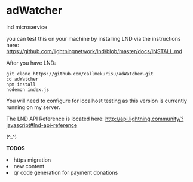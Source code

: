 # adWatcher
lnd microservice

you can test this on your machine by installing LND via the instructions here:
https://github.com/lightningnetwork/lnd/blob/master/docs/INSTALL.md

After you have LND:

`git clone https://github.com/callmekurisu/adWatcher.git`<br>
`cd adWatcher`<br>
`npm install` <br>
`nodemon index.js`

You will need to configure for localhost testing as this version is currently running on my server.

The LND API Reference is located here: http://api.lightning.community/?javascript#lnd-api-reference

(^_^)

<b>TODOS</b>
<li>https migration</li>
<li>new content</li>
<li>qr code generation for payment donations</li>
